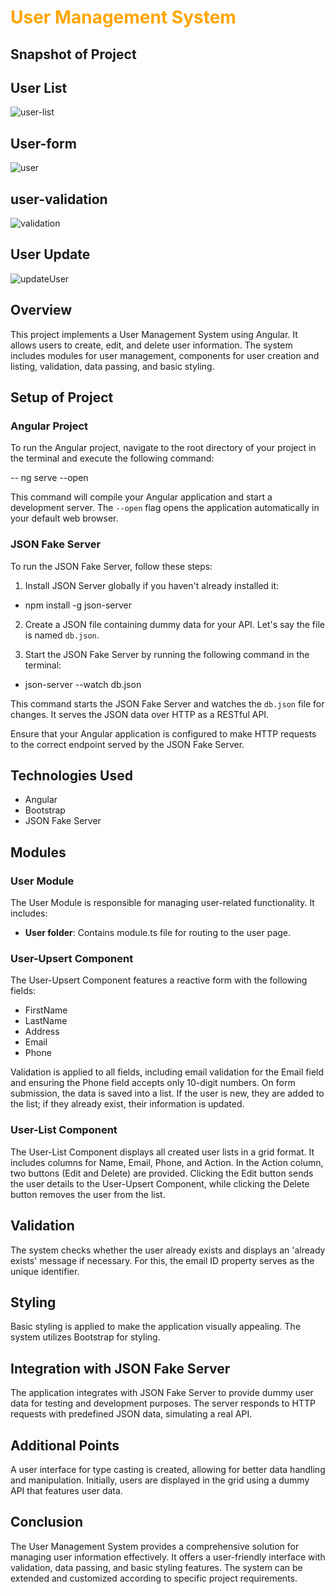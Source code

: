 # <span style="color:orange">User Management System</span>

## Snapshot of Project

## User List

![user-list](https://github.com/poojagithub2407/User-Management-System/assets/96479230/c6300383-8466-4151-84b9-d5ac8a28edf6)

## User-form

![user](https://github.com/poojagithub2407/User-Management-System/assets/96479230/84e0e421-429f-4ab5-92b7-4263b696785e)

## user-validation

![validation](https://github.com/poojagithub2407/User-Management-System/assets/96479230/f0591976-6499-49a1-b856-c6d040ea1c9d)

## User Update

![updateUser](https://github.com/poojagithub2407/User-Management-System/assets/96479230/e66c1d3a-bfec-4d0b-9edd-6ebea4bc42bd)

## Overview

This project implements a User Management System using Angular. It allows users to create, edit, and delete user information. The system includes modules for user management, components for user creation and listing, validation, data passing, and basic styling.

## Setup of Project

### Angular Project

To run the Angular project, navigate to the root directory of your project in the terminal and execute the following command:

-- ng serve --open

This command will compile your Angular application and start a development server. The `--open` flag opens the application automatically in your default web browser.

### JSON Fake Server

To run the JSON Fake Server, follow these steps:

1. Install JSON Server globally if you haven't already installed it:

- npm install -g json-server

2. Create a JSON file containing dummy data for your API. Let's say the file is named `db.json`.

3. Start the JSON Fake Server by running the following command in the terminal:

- json-server --watch db.json

This command starts the JSON Fake Server and watches the `db.json` file for changes. It serves the JSON data over HTTP as a RESTful API.

Ensure that your Angular application is configured to make HTTP requests to the correct endpoint served by the JSON Fake Server.

## Technologies Used

- Angular
- Bootstrap
- JSON Fake Server

## Modules

### User Module

The User Module is responsible for managing user-related functionality. It includes:

- **User folder**: Contains module.ts file for routing to the user page.

### User-Upsert Component

The User-Upsert Component features a reactive form with the following fields:

- FirstName
- LastName
- Address
- Email
- Phone

Validation is applied to all fields, including email validation for the Email field and ensuring the Phone field accepts only 10-digit numbers. On form submission, the data is saved into a list. If the user is new, they are added to the list; if they already exist, their information is updated.

### User-List Component

The User-List Component displays all created user lists in a grid format. It includes columns for Name, Email, Phone, and Action. In the Action column, two buttons (Edit and Delete) are provided. Clicking the Edit button sends the user details to the User-Upsert Component, while clicking the Delete button removes the user from the list.

## Validation

The system checks whether the user already exists and displays an 'already exists' message if necessary. For this, the email ID property serves as the unique identifier.

## Styling

Basic styling is applied to make the application visually appealing. The system utilizes Bootstrap for styling.

## Integration with JSON Fake Server

The application integrates with JSON Fake Server to provide dummy user data for testing and development purposes. The server responds to HTTP requests with predefined JSON data, simulating a real API.

## Additional Points

A user interface for type casting is created, allowing for better data handling and manipulation. Initially, users are displayed in the grid using a dummy API that features user data.

## Conclusion

The User Management System provides a comprehensive solution for managing user information effectively. It offers a user-friendly interface with validation, data passing, and basic styling features. The system can be extended and customized according to specific project requirements.
